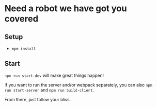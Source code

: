 # Need a robot we have got you covered


## Setup

* `npm install`

## Start

`npm run start-dev` will make great things happen!

If you want to run the server and/or webpack separately, you can also `npm run start-server` and `npm run build-client`.

From there, just follow your bliss.

